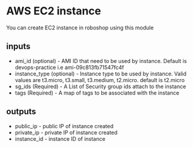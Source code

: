# AWS EC2 instance
You can create EC2 instance in roboshop using this module 

## inputs

* ami_id (optional) - AMI ID that need to be used by instance. Default is devops-practice i.e ami-09c813fb71547fc4f
* instance_type (optional) - Instance type to be used by instance. Valid values are t3.micro, t3.small, t3.medium, t2.micro. default is t2.micro
* sg_ids (Required) - A List of Security group ids attach to the instance
* tags (Required) - A map of tags to be associated with the instance

## outputs 
* public_ip - public IP of instance created
* private_ip - private IP of instance created
* instance_id - instance ID of instance